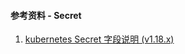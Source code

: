 #### 参考资料 - Secret

1. [kubernetes Secret 字段说明 (v1.18.x)](https://v1-18.docs.kubernetes.io/docs/reference/generated/kubernetes-api/v1.18/#secret-v1-core)
